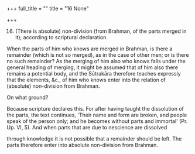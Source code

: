 +++
full_title = ""
title = "16 None"

+++


16. (There is absolute) non-division (from Brahman, of the parts merged in it); according to scriptural declaration.

When the parts of him who knows are merged in Brahman, is there a remainder (which is not so merged), as in the case of other men; or is there no such remainder? As the merging of him also who knows falls under the general heading of merging, it might be assumed that of him also there remains a potential body, and the Sūtrakāra therefore teaches expressly that the elements, &c., of him who knows enter into the relation of (absolute) non-division from Brahman.

On what ground?

Because scripture declares this. For after having taught the dissolution of the parts, the text continues, 'Their name and form are broken, and people speak of the person only; and he becomes without parts and immortal' (Pr. Up. VI, 5). And when parts that are due to nescience are dissolved

through knowledge it is not possible that a remainder should be left. The parts therefore enter into absolute non-division from Brahman.

